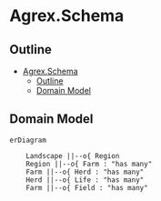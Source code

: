 # Agrex.Schema

## Outline

- [Agrex.Schema](#agrexschema)
  - [Outline](#outline)
  - [Domain Model](#domain-model)


## Domain Model

```mermaid
erDiagram

    Landscape ||--o{ Region
    Region ||--o{ Farm : "has many"
    Farm ||--o{ Herd : "has many"
    Herd ||--o{ Life : "has many"
    Farm ||--o{ Field : "has many"



```